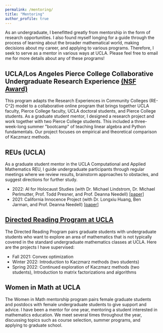 ```yaml
---
permalink: /mentoring/
title: "Mentoring"
author_profile: true
---
```

As an undergraduate, I benefitted greatly from mentorship in the form of research opportunities. I also found myself longing for a guide through the process of learning about the broader mathematical world, making decisions about my career, and applying to various programs. Therefore, I seek to serve as a mentor in various ways at UCLA. Please feel free to email me for more details about any of these programs!

## UCLA/Los Angeles Pierce College Collaborative Undergraduate Research Experience [(NSF Award)](https://www.nsf.gov/awardsearch/showAward?AWD_ID=2150195&HistoricalAwards=false)

This program adapts the Research Experiences in Community Colleges (RE-C^2) model to a collaborative online program that brings together UCLA faculty, Pierce College faculty, UCLA doctoral students, and Pierce College students. As a graduate student mentor, I designed a research project and work together with two Pierce College students. This included a three-week-long summer "bootcamp" of teaching linear algebra and Python fundamentals. Our project focuses on empirical and theoretical comparison of Kaczmarz methods. 

## REUs (UCLA)
As a graduate student mentor in the UCLA Computational and Applied Mathematics REU, I guide undergraduate participants through regular meetings where we review results, brainstorm approaches to obstacles, and suggest directions for further study.

* 2022: AI for Holocaust Studies (with Dr. Michael Lindstrom, Dr. Michael Perlmutter, Prof. Todd Presner, and Prof. Deanna Needell) [[paper](/publications/mshtm)]
* 2021: California Innocence Project (with Dr. Longxiu Huang, Ben Jarman, and Prof. Deanna Needell) [[paper](/publications/gssnmf)]

## [Directed Reading Program at UCLA](https://www.math.ucla.edu/~drp/)

The Directed Reading Program pairs graduate students with undergraduate students who want to explore an area of mathematics that is not typically covered in the standard undergraduate mathematics classes at UCLA. Here are the projects I have supervised:

* Fall 2021: Convex optimization
* Winter 2022: Introduction to Kaczmarz methods (two students)
* Spring 2022: Continued exploration of Kaczmarz methods (two students), Introduction to matrix factorizations and algorithms

## Women in Math at UCLA

The Women in Math mentorship program pairs female graduate students and postdocs with female undergraduate students to give support and advice. I have been a mentor for one year, mentoring a student interested in mathematics education. We meet several times throughout the year, discussing topics such as course selection, summer programs, and applying to graduate school.
